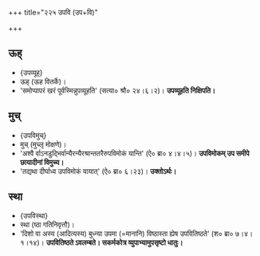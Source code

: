 +++
title="२२५ उपवि (उप+वि)"

+++

## ऊह्
- {उपव्यूह्}
- ऊह् (ऊह वितर्के)।
- 'समोप्पापरं खरं पूर्वस्मिन्नुपव्यूहति' (सत्या० श्रौ० २४।६।२)। **उपव्यूहति निक्षिपति।**

## मुच्
- {उपविमुच्}
- मुच् (मुच्लृ मोक्षणे)।
- 'अश्वै र्वाऽनडुद्भिर्वान्यैरन्यैरश्रान्ततरैरुपविमोकं यान्ति' (ऐ० ब्रा० ४।४।५)। **उपविमोकम् उप समीपे छायादीनां विमुच्य।**
- 'तद्यथा दीर्घाध्व उपविमोकं यायात्' (ऐ० ब्रा० ६।२३)। **उक्तोऽर्थः।**

## स्था
- {उपविस्था}
- स्था (ष्ठा गतिनिवृत्तौ)।
- 'दिशो वा अस्य (आदित्यस्य) बुध्न्या उपमा (=मानानि) विष्ठास्ता ह्येष उपवितिष्ठते' (श० ब्रा० ७।४।१।१४)। **उपवितिष्ठते ऽवलम्बते। सकर्मकोत्र व्युपाभ्यामुपसृष्टो धातुः।**
